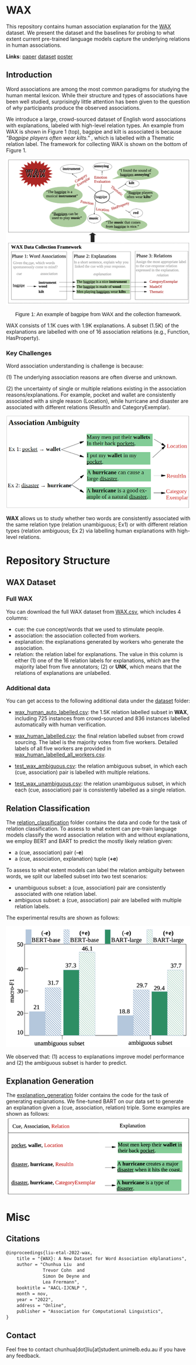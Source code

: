 # WAX

This repository contains human association explanation for the [WAX](WAX__A_novel_dataset_for_Word_Association_eXplanations.pdf) dataset. We present the dataset and the baselines for probing to what extent current pre-trained language models capture the underlying relations in human associations. 


**Links**: 
[paper](paper/WAX__A_novel_dataset_for_Word_Association_eXplanations.pdf)
[dataset](WAX.csv)
[poster](paper/AACL_WAX_Poster_73.pdf)




## Introduction 
Word associations are among the most common paradigms for studying the  human mental lexicon. While their structure and types of associations have been well studied, surprisingly little attention has been given to the question of *why* participants produce the observed associations.

We introduce a large, crowd-sourced dataset of English word associations with explanations, labeled with high-level relation types. An example from WAX is shown in Figure 1 (top), bagpipe and kilt is associated is because *"Bagpipe players often wear kilts."* , which is labelled with a Thematic relation label. The framework for collecting WAX is shown on the bottom of Figure 1. 
<!-- ![Figure 1](./figures/wax_framework.png) -->
<p align = "center">
<img src = "./figures/wax_framework.png">
</p>
<p align = "center" style="font-family:liberation sans">
Figure 1: An example of bagpipe from WAX and the collection framework. 
</p>

WAX consists of 1.1K cues with 1.9K explanations. A subset (1.5K) of the explanations are labelled with one of 16 association relations (e.g., Function, HasProperty). 

### Key Challenges 
Word association understanding is challenge is because:

(1) The underlying association reasons are often diverse and unknown.
<!-- Some examples
* clear,glass,the glass in my window is clear.
* comedy, laughter, when you watch a comedy you have a lot of laughter.
* creak,wood,the wood started to creak as people stepped on it 
* mixed,drinks,drinks are often mixed with multiple different fluids.
* mixed,bag,the movie was a mixed bag. --> 
(2) the uncertainty of single or multiple relations existing in the association reasons/explanations. For example, pocket and wallet are consistently associated with a single reason (Location), while hurricane and disaster are associated with different relations (ResultIn and CategoryExemplar).

![ ](figures/association_ambituity.png)

**WAX** allows us to study whether two words are consistently associated with the same relation type (relation unambiguous; Ex1) or with different relation types (relation ambiguous; Ex 2) via labelling human explanations with high-level relations. 

# Repository Structure

## **WAX Dataset** 
### Full WAX
You can download the full WAX dataset from [WAX.csv](WAX.csv), which includes 4 columns:
* cue: the cue concept/words that we used to stimulate people. 
* association: the association collected from workers. 
* explanation: the explanations generated by workers who generate the association.
* relation: the relation label for explanations. The value in this column is either (1) one of the 16 relation labels for explanations, which are the majority label from five annotators; (2) or **UNK**, which means that the relations of explanations are unlabelled. 

### Additional data
You can get access to the following additional data under the [dataset](./dataset) folder: 
* [wax_human_auto_labelled.csv](./dataset/wax_human_auto_labelled.csv): the 1.5K relation labelled subset in **WAX**, including 725 instances from crowd-sourced and 836 instances labelled automatically with human verification. 
  
* [wax_human_labelled.csv](./dataset/wax_human_labelled.csv): the final relation labelled subset from crowd sourcing. The label is the majority votes from five workers. Detailed labels of all five workers are provided in [wax_human_labelled_all_workers.csv](wax_human_labelled_all_workers.csv).


* [test_wax_ambiguous.csv](./dataset/test_wax_ambiguous.csv): the relation ambiguous subset, in which each (cue, association) pair is labelled with multiple relations.
* [test_wax_unambiguous.csv](./dataset/test_wax_unambiguous.csv): the relation unambiguous subset, in which each (cue, association) pair is consistently labelled as a single relation. 




## **Relation Classification**
The [relation_classification](./relation_classifiation/) folder contains the data and code for the  task of relation classification.
To assess to what extent can pre-train language models classify the word association relation with and without explanations, we employ BERT and BART to predict the mostly likely relation given: 
*  a (cue, association) pair (**-e**)
*  a (cue, association, explanation) tuple (**+e**)

To assess to what extent models can label the relation ambiguity between words, we split our labelled subset into two test scenarios: 
* unambiguous subset: a (cue, association) pair are consistently associated with one relation label.
* ambiguous subset: a (cue, association) pair are labelled with multiple relation labels. 

The experimental results are shown as follows: 

![ ](figures/relation_classificaiton_exp_results.png)

We observed that: (1) access to explanations improve model performance and (2) the ambiguous subset is harder to predict. 

## **Explanation Generation**
The [explanation_generation](./explanation_generation/) folder contains the code for the task of generating explanations.
We fine-tuned BART on our data set to generate an explanation given a (cue, association, relation) triple. 
Some examples are shown as follows: 
![Examples](figures/bart_explanation_examples.png)


# Misc

## Citations
```
@inproceedings{liu-etal-2022-wax,
    title = "{WAX}: A New Dataset for Word Association eXplanations",
    author = "Chunhua Liu  and
              Trevor Cohn  and
              Simon De Deyne and
              Lea Frermann",
    booktitle = "AACL-IJCNLP ",
    month = nov,
    year = "2022",
    address = "Online",
    publisher = "Association for Computational Linguistics",
}
```

## Contact

Feel free to contact chunhua[dot]liu[at]student.unimelb.edu.au if you have any feedback.